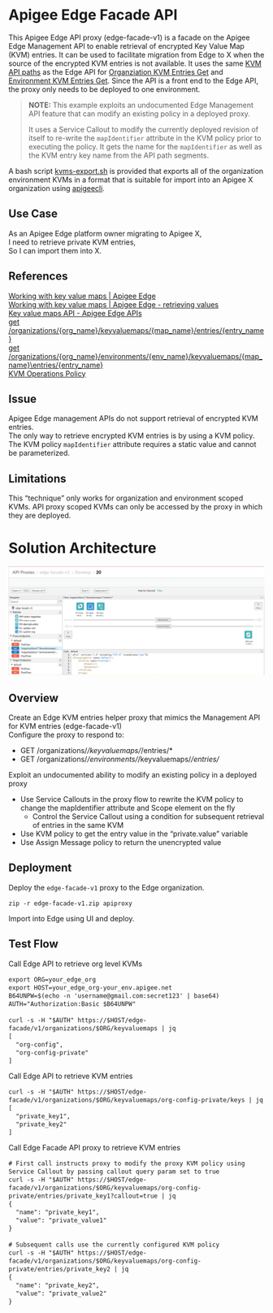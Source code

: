 # Apigee Edge Facade API
This Apigee Edge API proxy (edge-facade-v1) is a facade on the Apigee Edge Management API to enable retrieval of encrypted Key Value Map (KVM) entries.
It can be used to facilitate migration from Edge to X when the source of the encrypted KVM entries is not available.
It uses the same [KVM API paths](https://apidocs.apigee.com/docs/key-value-maps/1/overview) as the Edge API for 
[Organziation KVM Entries Get](https://apidocs.apigee.com/docs/key-value-maps/1/routes/organizations/%7Borg_name%7D/apis/%7Bapi_name%7D/keyvaluemaps/%7Bmap_name%7D/entries/%7Bentry_name%7D/get)
 and [Environment KVM Entries Get](https://apidocs.apigee.com/docs/key-value-maps/1/routes/organizations/%7Borg_name%7D/environments/%7Benv_name%7D/keyvaluemaps/%7Bmap_name%7D/entries/%7Bentry_name%7D/get).
 Since the API is a front end to the Edge API, the proxy only needs to be deployed to one environment.

 > **NOTE:** This example exploits an undocumented Edge Management API feature that can modify an existing policy in a deployed proxy. 
>
> It uses a Service Callout to modify the currently deployed revision of itself to re-write the `mapIdentifier` attribute in the KVM policy prior to executing the policy.
 It gets the name for the `mapIdentifier` as well as the KVM entry key name from the API path segments.

 A bash script [kvms-export.sh](kvms-export.sh) is provided that exports all of the organization environment KVMs in a format that is suitable for import into an Apigee X organization using [apigeecli](https://github.com/apigee/apigeecli).


## Use Case
As an Apigee Edge platform owner migrating to Apigee X,\
I need to retrieve private KVM entries,\
So I can import them into X.

## References
[Working with key value maps | Apigee Edge](https://docs.apigee.com/api-platform/cache/key-value-maps)\
[Working with key value maps | Apigee Edge - retrieving values](https://docs.apigee.com/api-platform/cache/key-value-maps#managingandusingkvms-retrievingkvms)\
[Key value maps API - Apigee Edge APIs](https://apidocs.apigee.com/content/keyvalue-maps-management-api)\
[get /organizations/{org_name}/keyvaluemaps/{map_name}/entries/{entry_name}](https://apidocs.apigee.com/docs/key-value-maps/1/routes/organizations/%7Borg_name%7D/keyvaluemaps/%7Bmap_name%7D/entries/%7Bentry_name%7D/get)\
[get /organizations/{org_name}/environments/{env_name}/keyvaluemaps/{map_name}\entries/{entry_name}](https://apidocs.apigee.com/docs/key-value-maps/1/routes/organizations/%7Borg_name%7D/environments/%7Benv_name%7D/keyvaluemaps/%7Bmap_name%7D/entries/%7Bentry_name%7D/get)\
[KVM Operations Policy](https://docs.apigee.com/api-platform/reference/policies/key-value-map-operations-policy)

## Issue
Apigee Edge management APIs do not support retrieval of encrypted KVM entries.\
The only way to retrieve encrypted KVM entries is by using a KVM policy.\
The KVM policy `mapIdentifier` attribute requires a static value and cannot be parameterized.

## Limitations
This “technique” only works for organization and environment scoped KVMs.
API proxy scoped KVMs can only be accessed by the proxy in which they are deployed.

# Solution Architecture
![API Proxy](proxy-overview.png)

## Overview
Create an Edge KVM entries helper proxy that mimics the Management API for KVM entries (edge-facade-v1)\
Configure the proxy to respond to:
* GET /organizations/*/keyvaluemaps/*/entries/*
* GET /organizations/*/environments/*/keyvaluemaps/*/entries/*

Exploit an undocumented ability to modify an existing policy in a deployed proxy
* Use Service Callouts in the proxy flow to rewrite the KVM policy to change the mapIdentifier attribute and Scope element on the fly
  * Control the Service Callout using a condition for subsequent retrieval of entries in the same KVM
* Use KVM policy to get the entry value in the “private.value” variable
* Use Assign Message policy to return the unencrypted value

## Deployment
Deploy the `edge-facade-v1` proxy to the Edge organization.
```
zip -r edge-facade-v1.zip apiproxy
```
Import into Edge using UI and deploy.

## Test Flow
Call Edge API to retrieve org level KVMs
```
export ORG=your_edge_org
export HOST=your_edge_org-your_env.apigee.net
B64UNPW=$(echo -n 'username@gmail.com:secret123' | base64)
AUTH="Authorization:Basic $B64UNPW"

curl -s -H "$AUTH" https://$HOST/edge-facade/v1/organizations/$ORG/keyvaluemaps | jq
[
  "org-config",
  "org-config-private"
]
```

Call Edge API to retrieve KVM entries
```
curl -s -H "$AUTH" https://$HOST/edge-facade/v1/organizations/$ORG/keyvaluemaps/org-config-private/keys | jq
[
  "private_key1",
  "private_key2"
]
```


Call Edge Facade API proxy to retrieve KVM entries
```
# First call instructs proxy to modify the proxy KVM policy using Service Callout by passing callout query param set to true
curl -s -H "$AUTH" https://$HOST/edge-facade/v1/organizations/$ORG/keyvaluemaps/org-config-private/entries/private_key1?callout=true | jq
{
  "name": "private_key1",
  "value": "private_value1"
}

# Subsequent calls use the currently configured KVM policy
curl -s -H "$AUTH" https://$HOST/edge-facade/v1/organizations/$ORG/keyvaluemaps/org-config-private/entries/private_key2 | jq
{
  "name": "private_key2",
  "value": "private_value2"
}
```

